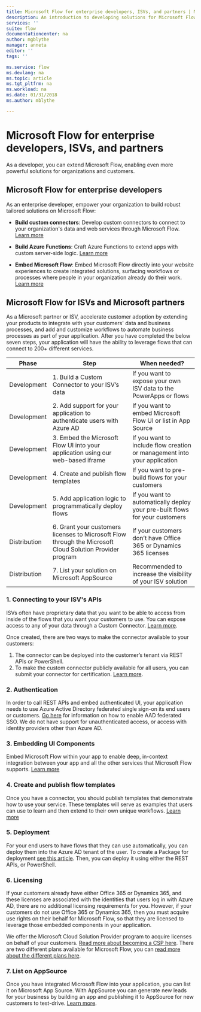 ```yaml
---
title: Microsoft Flow for enterprise developers, ISVs, and partners | Microsoft Docs
description: An introduction to developing solutions for Microsoft Flow.
services: ''
suite: flow
documentationcenter: na
author: mgblythe
manager: anneta
editor: ''
tags: ''

ms.service: flow
ms.devlang: na
ms.topic: article
ms.tgt_pltfrm: na
ms.workload: na
ms.date: 01/31/2018
ms.author: mblythe

---
```

# Microsoft Flow for enterprise developers, ISVs, and partners

As a developer, you can extend Microsoft Flow, enabling even more powerful solutions for organizations and customers.

## Microsoft Flow for enterprise developers

As an enterprise developer, empower your organization to build robust tailored solutions on Microsoft Flow:

- **Build custom connectors**: Develop custom connectors to connect to your organization's data and web services through Microsoft Flow. [Learn more](https://docs.microsoft.com/connectors/custom-connectors/)

- **Build Azure Functions**: Craft Azure Functions to extend apps with custom server-side logic. [Learn more](https://docs.microsoft.com/azure/azure-functions/functions-flow-scenario)

- **Embed Microsoft Flow**: Embed Microsoft Flow directly into your website experiences to create integrated solutions, surfacing workflows or processes where people in your organization already do their work. [Learn more](embed-flow-dev.md)

## Microsoft Flow for ISVs and Microsoft partners

As a Microsoft partner or ISV, accelerate customer adoption by extending your products to integrate with your customers' data and business processes, and add and customize workflows to automate business processes as part of your application. After you have completed the below seven steps, your application will have the ability to leverage flows that can connect to 200+ different services.

| Phase | Step | When needed? |
| --- | --- | --- |
| Development | 1. Build a Custom Connector to your ISV’s data | If you want to expose your own ISV data to the PowerApps or flows |
| Development | 2. Add support for your application to authenticate users with Azure AD | If you want to embed Microsoft Flow UI or list in App Source | 
| Development | 3. Embed the Microsoft Flow UI into your application using our web-based iframe | If you want to include flow creation or management into your application | 
| Development | 4. Create and publish flow templates | If you want to pre-build flows for your customers | 
| Development | 5. Add application logic to programmatically deploy flows | If you want to automatically deploy your pre-built flows for your customers | 
| Distribution | 6. Grant your customers licenses to Microsoft  Flow through the Microsoft Cloud Solution Provider program | If your customers don’t have Office 365 or Dynamics 365 licenses |
| Distribution | 7. List your solution on Microsoft AppSource | Recommended to increase the visibility of your ISV solution |

### 1. Connecting to your ISV's APIs

ISVs often have proprietary data that you want to be able to access from inside of the flows that you want your customers to use. You can expose access to any of your data through a Custom Connector. [Learn more](https://docs.microsoft.com/en-us/connectors/custom-connectors/).

Once created, there are two ways to make the connector available to your customers:
1. The connector can be deployed into the customer’s tenant via REST APIs or PowerShell.
2. To make the custom connector publicly available for all users, you can submit your connector for certification. [Learn more](https://docs.microsoft.com/connectors/custom-connectors/submit-certification).

### 2. Authentication 

In order to call REST APIs and embed authenticated UI, your application needs to use Azure Active Directory federated single sign-on its end users or customers. [Go here](https://identity.microsoft.com/) for information on how to enable AAD federated SSO. We do not have support for unauthenticated access, or access with identity providers other than Azure AD. 

### 3. Embedding UI Components

Embed Microsoft Flow within your app to enable deep, in-context integration between your app and all the other services that Microsoft Flow supports. [Learn more](embed-flow-dev.md)

### 4. Create and publish flow templates

Once you have a connector, you should publish templates that demonstrate how to use your service. These templates will serve as examples that users can use to learn and then extend to their own unique workflows. [Learn more](publish-a-template.md)

### 5. Deployment

For your end users to have flows that they can use automatically, you can deploy them into the Azure AD tenant of the user. To create a Package for deployment [see this article](https://docs.microsoft.com/powerapps/export-import-packages). Then, you can deploy it using either the REST APIs, or PowerShell.

### 6. Licensing

If your customers already have either Office 365 or Dynamics 365, and these licenses are associated with the identities that users log in with Azure AD, there are no additional licensing requirements for you. However, if your customers do not use Office 365 or Dynamics 365, then you must acquire use rights on their behalf for Microsoft Flow, so that they are licensed to leverage those embedded components in your application.

We offer the Microsoft Cloud Solution Provider program to acquire licenses on behalf of your customers. [Read more about becoming a CSP here](https://partner.microsoft.com/en-US/cloud-solution-provider). There are two different plans available for Microsoft Flow, you can [read more about the different plans here](https://flow.microsoft.com/pricing/).  

### 7. List on AppSource

Once you have integrated Microsoft Flow into your application, you can list it on Microsoft App Source. With AppSource you can generate new leads for your business by building an app and publishing it to AppSource for new customers to test-drive. [Learn more](dev-appsource-test-drive.md).
